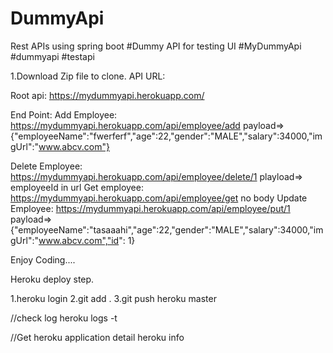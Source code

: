 # DummyApi
Rest APIs using spring boot
#Dummy API for testing UI
#MyDummyApi #dummyapi #testapi

1.Download Zip file to clone.
API URL: 

Root api: https://mydummyapi.herokuapp.com/

End Point:
Add Employee: https://mydummyapi.herokuapp.com/api/employee/add
              payload=>
              {"employeeName":"fwerferf","age":22,"gender":"MALE","salary":34000,"imgUrl":"www.abcv.com"}
              
Delete Employee: https://mydummyapi.herokuapp.com/api/employee/delete/1
              playload=>
              employeeId in url
Get employee:  https://mydummyapi.herokuapp.com/api/employee/get
              no body
Update Employee: https://mydummyapi.herokuapp.com/api/employee/put/1
              payload=>
              {"employeeName":"tasaaahi","age":22,"gender":"MALE","salary":34000,"imgUrl":"www.abcv.com","id": 1}

Enjoy Coding....

Heroku deploy step.

1.heroku login
2.git add .
3.git push heroku master

//check log
heroku logs -t

//Get heroku application detail
heroku info
